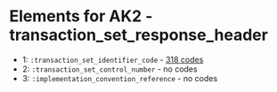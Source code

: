 # Elements for AK2 - transaction_set_response_header
* 1: `:transaction_set_identifier_code` - [318 codes](../elements/AK2_1.md)
* 2: `:transaction_set_control_number` - no codes
* 3: `:implementation_convention_reference` - no codes
